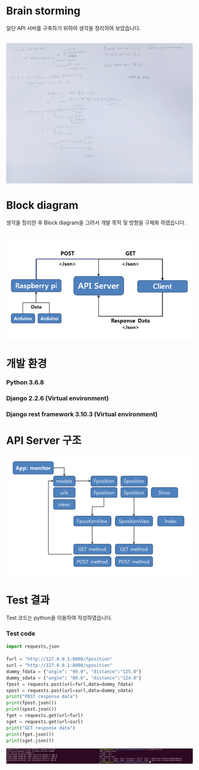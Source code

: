<h1> Brain storming </h1>  
일단 API 서버를 구축하기 위하여 생각을 정리하여 보았습니다.<br><br>

![first](./uploads/brainstorming.jpg)

<h1> Block diagram </h1>  
생각을 정리한 후 Block diagram을 그려서 개발 목적 및 방향을 구체화 하였습니다.<br><br>

![second](./uploads/diagram.PNG)  

<h1> 개발 환경 </h1>
<h3> Python 3.6.8 </h3>
<h3> Django 2.2.6 (Virtual environment) </h3>
<h3> Django rest framework 3.10.3 (Virtual environment) </h3>

<h1> API Server 구조 </h1>

![third](./uploads/architecture.PNG)

<h1> Test 결과 </h1>
Test 코드는 python을 이용하여 작성하였습니다.<br>
<h3> Test code </h3>

```python
import requests,json

furl = "http://127.0.0.1:8000/fposition"
surl = "http://127.0.0.1:8000/sposition"
dummy_fdata = {"angle": "90.0", "distance":"125.0"}
dummy_sdata = {"angle": "80.0", "distance":"124.0"}
fpost = requests.post(url=furl,data=dummy_fdata)
spost = requests.post(url=surl,data=dummy_sdata)
print("POST response data")
print(fpost.json())
print(spost.json())
fget = requests.get(url=furl)
sget = requests.get(url=surl)
print("GET response data")
print(fget.json())
print(sget.json())
```
![fourth](./uploads/test.PNG)

